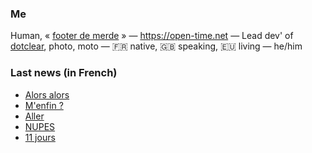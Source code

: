 ### Me

Human, « [footer de merde](https://open-time.net/post/2013/07/17/La-veritable-histoire-du-Footer-de-merde-) » — https://open-time.net — Lead dev' of [dotclear](https://git.dotclear.org/dev/dotclear), photo, moto — 🇫🇷 native, 🇬🇧 speaking, 🇪🇺 living — he/him

### Last news (in French)

<!-- BLOG-POST-LIST:START -->
- [Alors alors](https://open-time.net/post/2022/05/06/Alors-alors)
- [M&#39;enfin ?](https://open-time.net/post/2022/05/05/M-enfin)
- [Aller](https://open-time.net/post/2022/05/04/Aller)
- [NUPES](https://open-time.net/post/2022/05/03/NUPES)
- [11 jours](https://open-time.net/post/2022/05/02/11-jours)
<!-- BLOG-POST-LIST:END -->
